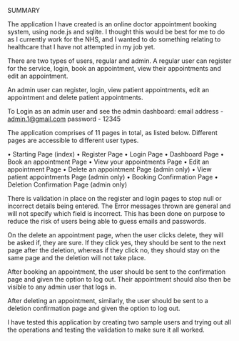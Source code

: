 SUMMARY

The application I have created is an online doctor appointment booking system, using node.js and sqlite. I thought this would be best for me to do as I currently work for the NHS, and I wanted to do something relating to healthcare that I have not attempted in my job yet.

There are two types of users, regular and admin. A regular user can register for the service, login, book an appointment, view their appointments and edit an appointment.

An admin user can register, login, view patient appointments, edit an appointment and delete patient appointments.

To Login as an admin user and see the admin dashboard:
email address - admin.1@gmail.com
password - 12345

The application comprises of 11 pages in total, as listed below. Different pages are accessible to different user types.

• Starting Page (index)
• Register Page
• Login Page
• Dashboard Page
• Book an appointment Page
• View your appointments Page
• Edit an appointment Page
• Delete an appointment Page (admin only)
• View patient appointments Page (admin only)
• Booking Confirmation Page
• Deletion Confirmation Page (admin only)

There is validation in place on the register and login pages to stop null or incorrect details being entered. The Error messages thrown are general and will not specify which field is incorrect. This has been done on purpose to reduce the risk of users being able to guess emails and passwords.

On the delete an appointment page, when the user clicks delete, they will be asked if, they are sure. If they click yes, they should be sent to the next page after the deletion, whereas if they click no, they should stay on the same page and the deletion will not take place.

After booking an appointment, the user should be sent to the confirmation page and given the option to log out. Their appointment should also then be visible to any admin user that logs in.

After deleting an appointment, similarly, the user should be sent to a deletion confirmation page and given the option to log out.

I have tested this application by creating two sample users and trying out all the operations and testing the validation to make sure it all worked.
